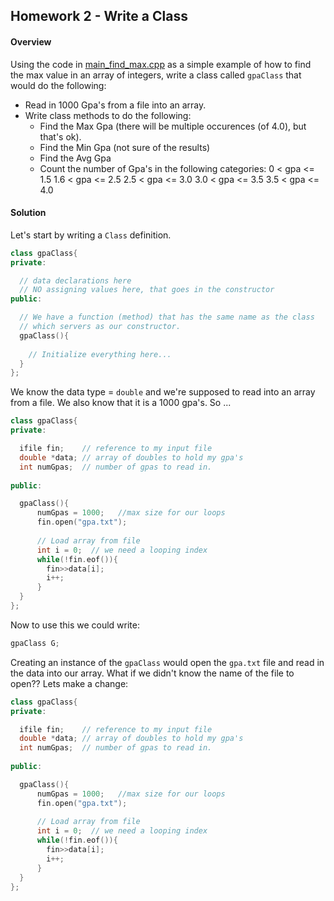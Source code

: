 ## Homework 2 - Write a Class

#### Overview

Using the code in [main_find_max.cpp](https://github.com/rugbyprof/1063-Data-Structures/blob/master/Lectures/L08/gpaClass/main_find_max.cpp) as a simple example of how to find the max value in an array of integers, write a class called `gpaClass` that would do the following:

- Read in 1000 Gpa's from a file into an array.
- Write class methods to do the following:
    - Find the Max Gpa (there will be multiple occurences (of 4.0), but that's ok).
    - Find the Min Gpa (not sure of the results)
    - Find the Avg Gpa 
    - Count the number of Gpa's in the following categories:
        0   < gpa <= 1.5
        1.6 < gpa <= 2.5
        2.5 < gpa <= 3.0
        3.0 < gpa <= 3.5
        3.5 < gpa <= 4.0        

#### Solution 

Let's start by writing a `Class` definition.

```cpp
class gpaClass{
private:

  // data declarations here
  // NO assigning values here, that goes in the constructor
public:

  // We have a function (method) that has the same name as the class
  // which servers as our constructor.
  gpaClass(){
  
    // Initialize everything here...
  }
};

```

 We know the data type = `double` and we're supposed to read into an array from a file. We also know that it is a 1000 gpa's. So ...

```cpp
class gpaClass{
private:

  ifile fin;    // reference to my input file
  double *data; // array of doubles to hold my gpa's
  int numGpas;  // number of gpas to read in.
  
public:

  gpaClass(){
      numGpas = 1000;   //max size for our loops
      fin.open("gpa.txt");
      
      // Load array from file
      int i = 0;  // we need a looping index
      while(!fin.eof()){
        fin>>data[i];
        i++;
      }
  }
};

```

Now to use this we could write:

```cpp
gpaClass G;
```

Creating an instance of the `gpaClass` would open the `gpa.txt` file and read in the data into our array. What if we didn't know the name of the file to open?? Lets make a change:

```cpp
class gpaClass{
private:

  ifile fin;    // reference to my input file
  double *data; // array of doubles to hold my gpa's
  int numGpas;  // number of gpas to read in.
  
public:

  gpaClass(){
      numGpas = 1000;   //max size for our loops
      fin.open("gpa.txt");
      
      // Load array from file
      int i = 0;  // we need a looping index
      while(!fin.eof()){
        fin>>data[i];
        i++;
      }
  }
};

```

